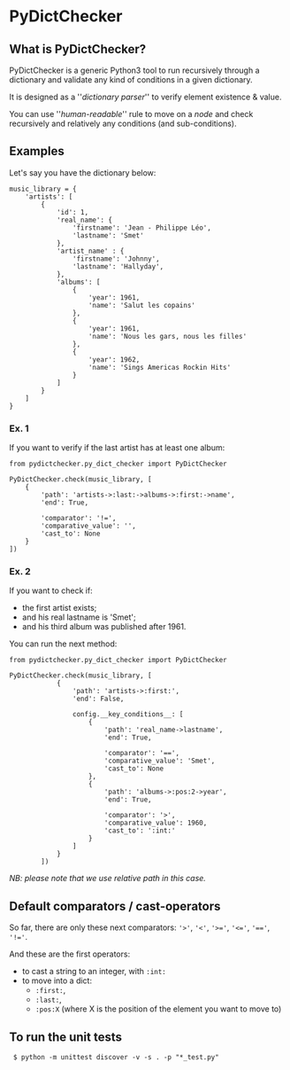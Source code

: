 # PyDictChecker

## What is PyDictChecker?

PyDictChecker is a generic Python3 tool to run recursively through a dictionary and validate any kind of conditions in a given dictionary.

It is designed as a ''_dictionary parser_'' to verify element existence & value.

You can use ''_human-readable_'' rule to move on a _node_ and check recursively and relatively any conditions (and sub-conditions).

## Examples

Let's say you have the dictionary below:   

```
music_library = {
    'artists': [
        {
            'id': 1,
            'real_name': {
                'firstname': 'Jean - Philippe Léo',
                'lastname': 'Smet'
            },
            'artist_name' : {
                'firstname': 'Johnny',
                'lastname': 'Hallyday',
            },
            'albums': [
                {
                    'year': 1961,
                    'name': 'Salut les copains'
                },
                {
                    'year': 1961,
                    'name': 'Nous les gars, nous les filles'
                },
                {
                    'year': 1962,
                    'name': 'Sings Americas Rockin Hits'
                }
            ]
        }
    ]
}
```

### Ex. 1

If you want to verify if the last artist has at least one album:

```
from pydictchecker.py_dict_checker import PyDictChecker

PyDictChecker.check(music_library, [
    {
        'path': 'artists->:last:->albums->:first:->name',
        'end': True,

        'comparator': '!=',
        'comparative_value': '',
        'cast_to': None
    }
])
```

### Ex. 2

If you want to check if: 
- the first artist exists;
- and his real lastname is 'Smet';
- and his third album was published after 1961.

You can run the next method: 

```
from pydictchecker.py_dict_checker import PyDictChecker

PyDictChecker.check(music_library, [
            {
                'path': 'artists->:first:',
                'end': False,

                config.__key_conditions__: [
                    {
                        'path': 'real_name->lastname',
                        'end': True,

                        'comparator': '==',
                        'comparative_value': 'Smet',
                        'cast_to': None
                    },
                    {
                        'path': 'albums->:pos:2->year',
                        'end': True,

                        'comparator': '>',
                        'comparative_value': 1960,
                        'cast_to': ':int:'
                    }
                ]
            }
        ])
```

_NB: please note that we use relative path in this case._

## Default comparators / cast-operators

So far, there are only these next comparators: ```'>'```, ```'<'```, ```'>='```, ```'<='```, ```'=='```, ```'!='```.

And these are the first operators:
 
 - to cast a string to an integer, with ```:int:```
 - to move into a dict: 
    - ```:first:```, 
    - ```:last:```, 
    - ```:pos:X``` (where X is the position of the element you want to move to)    

## To run the unit tests

```
 $ python -m unittest discover -v -s . -p "*_test.py"
```